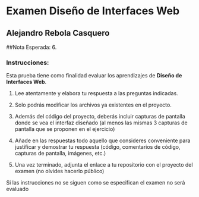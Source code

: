 # Examen Diseño de Interfaces Web
## Alejandro Rebola Casquero
##Nota Esperada: 6.

### Instrucciones:

Esta prueba tiene como finalidad evaluar los aprendizajes de __Diseño de Interfaces Web__.

1. Lee atentamente y elabora tu respuesta a las preguntas indicadas.

2. Solo podrás modificar los archivos ya existentes en el proyecto.

3. Además del código del proyecto, deberás incluir capturas de pantalla donde se vea el interfaz diseñado (al menos las mismas 3 capturas de pantalla que se proponen en el ejercicio) 

4. Añade en las respuestas todo aquello que consideres conveniente para justificar y demostrar tu respuesta (código, comentarios de código, capturas de pantalla, imágenes, etc.) 

5. Una vez terminado, adjunta el enlace a tu repositorio con el proyecto del examen (no olvides hacerlo público)


Si las instrucciones no se siguen como se especifican el examen no será evaluado 


